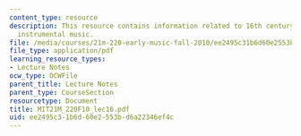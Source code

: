 ```yaml
---
content_type: resource
description: This resource contains information related to 16th century vocal and
  instrumental music.
file: /media/courses/21m-220-early-music-fall-2010/ee2495c31b6d60e2553bd6a22346ef4c_MIT21M_220F10_lec16.pdf
file_type: application/pdf
learning_resource_types:
- Lecture Notes
ocw_type: OCWFile
parent_title: Lecture Notes
parent_type: CourseSection
resourcetype: Document
title: MIT21M_220F10_lec16.pdf
uid: ee2495c3-1b6d-60e2-553b-d6a22346ef4c
---
```

